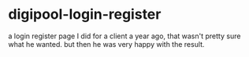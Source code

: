 # digipool-login-register
 a login register page I did for a client a year ago, that wasn't pretty sure what he wanted. but then he was very happy with the result. 

